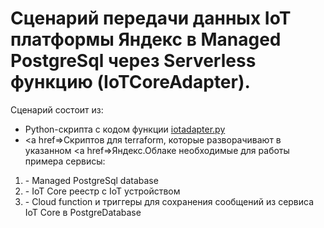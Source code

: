# Сценарий передачи данных IoT платформы Яндекс в Managed PostgreSql через Serverless функцию (IoTCoreAdapter). 
Сценарий состоит из:
- Python-скрипта с кодом функции <a href=https://github.com/MaxKhlupnov/IoTCoreAdapter/blob/master/iotadapter.py>iotadapter.py</a>
- <a href=>Скриптов</a> для terraform, которые разворачивают в указанном <a href=>Яндекс.Облаке</a> необходимые для работы примера сервисы:
<ol>
<li>- Managed PostgreSql database</li>
<li>- IoT Core реестр с IoT устройством</li>
<li>- Cloud function и триггеры для сохранения сообщений из сервиса IoT Core в PostgreDatabase</li>
</ol>

